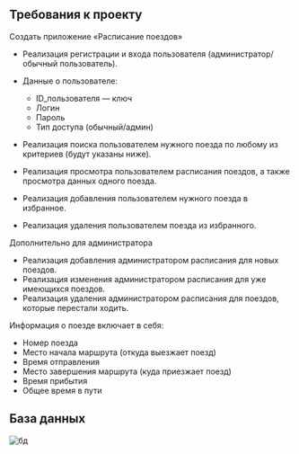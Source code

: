 ## Требования к проекту

Создать приложение «Расписание поездов»
* Реализация регистрации и входа пользователя (администратор/обычный пользователь).
* Данные о пользователе:
  * ID_пользователя  — ключ
  * Логин
  * Пароль
  * Тип доступа (обычный/админ) 
  
* Реализация поиска пользователем нужного поезда по любому из критериев (будут указаны ниже).
* Реализация просмотра пользователем расписания поездов, а также просмотра данных одного поезда.
* Реализация добавления пользователем нужного поезда в избранное.
* Реализация удаления пользователем поезда из избранного.

Дополнительно для администратора
* Реализация добавления администратором расписания для новых поездов.
* Реализация изменения администратором расписания для уже имеющихся поездов.
* Реализация удаления администратором расписания для поездов, которые перестали ходить.

Информация о поезде включает в себя:
  * Номер поезда
  * Место начала маршрута (откуда выезжает поезд)
  * Время отправления
  * Место завершения маршрута (куда приезжает поезд)
  * Время прибытия
  * Общее время в пути
  
  ## База данных
  
  
![бд](https://user-images.githubusercontent.com/101638603/198157340-512bf822-ee55-477a-8ec6-a90001dd1ad1.png)
